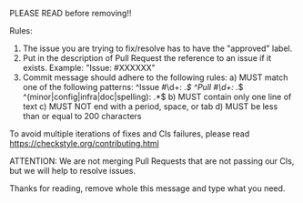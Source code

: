 PLEASE READ before removing!!

Rules:
1) The issue you are trying to fix/resolve has to have the "approved" label.
2) Put in the description of Pull Request the reference to an issue if it exists.
   Example: "Issue: #XXXXXX"
3) Commit message should adhere to the following rules:
   a) MUST match one of the following patterns:
      ^Issue #\\d+: .*$
      ^Pull #\\d+: .*$
      ^(minor|config|infra|doc|spelling): .*$
   b) MUST contain only one line of text
   c) MUST NOT end with a period, space, or tab
   d) MUST be less than or equal to 200 characters

To avoid multiple iterations of fixes and CIs failures, please read
https://checkstyle.org/contributing.html

ATTENTION: We are not merging Pull Requests that are not passing our CIs,
but we will help to resolve issues.

Thanks for reading, remove whole this message and type what you need.
